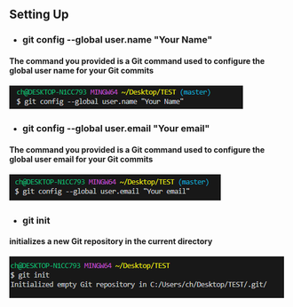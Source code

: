 ## Setting Up

  - ###  git config --global user.name "Your Name"
   ####  The command you provided is a Git command used to configure the global user name for your Git commits
   ![git config --global user.name "Your Name"](/Capture%20d’écran%202023-11-30%20161701.png)


   - ### git config --global user.email "Your email"
   ####  The command you provided is a Git command used to configure the global user email for your Git commits
   ![git config --global user.email "Your email"](/Capture%20d’écran%202023-11-30%20161635.png)

   - ###  git init
   ####  initializes a new Git repository in the current directory
   ![git init](/Capture%20d’écran%202023-11-30%20161414.png)
